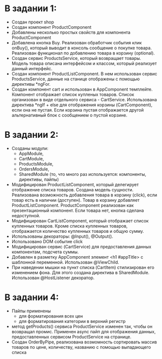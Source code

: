 # В задании 1:

- Создан проект shop
- Создан компонент ProductComponent
- Добавлены несколько простых свойств для компонента ProductComponent
- Добавлена кнопка Buy. Реализован обработчик события клик onBuy(), который выводит в консоль сообщение о покупке товара. Реализован функционал по добавлению товара в корзину (optional).
- Создан сервис ProductsService, который возвращает товары. Модель товара описана интерфейсом и классом, который реализует данный интерфейс.
- Создан компонент ProductListComponent. В нем использован сервис ProductsService, данные на станице отображены c помощью директивы \*ngFor.
- Создан компонент cart и использован в AppComponent темплейте. Компонент отображает список купленых товаров. Список организован в виде отдельного сервиса - CartService. Использована директива \*ngIf + else для отображения корзины (CartComponent), если она не пустая. Если корзина пустая отображается другой альтернативный блок с сообщением о пустой корзине.

# В задании 2:

- Созданы модули:
  - AppModule,
  - CartModule,
  - ProductsModule,
  - OrdersModule,
  - SharedModule (то, что много раз используется: компоненты, директивы, пайпы)
- Модифицирован ProductListComponent, который делегирует отображение списка товаров. Создана модель сущности. Реализована возможность добавления товара в корзину (click), если товар есть в наличии (доступен). Товар в корзину добавляет ProductListComponent. ProductComponent реализован как презентационный компонент. Если товара нет, кнопка сделана недоступной.
- Модифицирован CartListComponent, который отображает список купленных товаров. Кроме списка купленных товаров, отображается количество купленных товаров и общую сумму.
- Использованы декораторы: @Input(), @Output().
- Использовано DOM событие click
- Модифицирован сервис (CartService) для предоставления данных компонентам, подсчета суммы.
- Добавлен в разметку AppComponent элемент <h1 #appTitle></h1> с шаблонной переменной. Использован @ViewChild.
- При наведении мышки на пункт списка (CartItem) стилизирован его изменением фона. Для этого создана директива в SharedModule. Использован @HostListener декоратор.

# В задании 4:

- Пайпы применены
  - для форматирования всех цен
  - для форматирования категории в верхний регистр
- метод getProducts() сервиса ProductService изменен так, чтобы он возвращал промис. Применен async пайп для отображения данных, предоставленных сервисом ProductService на странице.
- Создан OrderByPipe, реализована возмомность сортировать массив товаров по цене, количеству, названию c помощью выпадающего списка

